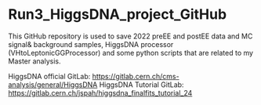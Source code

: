 # Run3_HiggsDNA_project_GitHub
This GitHub repository is used to save 2022 preEE and postEE data and MC signal& background samples, HiggsDNA processor (VHtoLeptonicGGProcessor) and some python scripts that are related to my Master analysis.

HiggsDNA official GitLab: https://gitlab.cern.ch/cms-analysis/general/HiggsDNA
HiggsDNA Tutorial GitLab: https://gitlab.cern.ch/jspah/higgsdna_finalfits_tutorial_24
